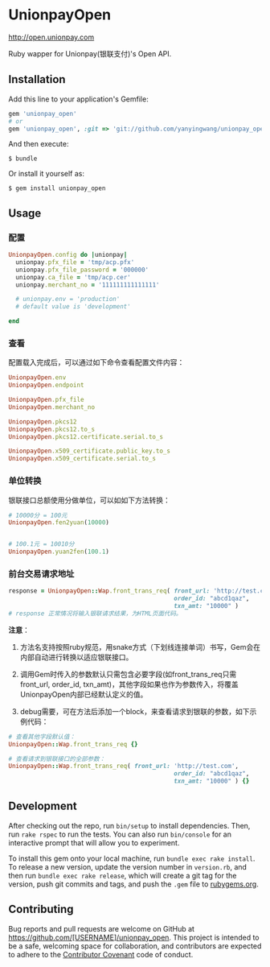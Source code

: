 # UnionpayOpen
http://open.unionpay.com

Ruby wapper for Unionpay(银联支付)'s Open API.


## Installation

Add this line to your application's Gemfile:

```ruby
gem 'unionpay_open'
# or
gem 'unionpay_open', :git => 'git://github.com/yanyingwang/unionpay_open.git'
```

And then execute:

	$ bundle

Or install it yourself as:

	$ gem install unionpay_open

## Usage


### 配置
```ruby
UnionpayOpen.config do |unionpay|
  unionpay.pfx_file = 'tmp/acp.pfx'
  unionpay.pfx_file_password = '000000'
  unionpay.ca_file = 'tmp/acp.cer'
  unionpay.merchant_no = '111111111111111'

  # unionpay.env = 'production'
  # default value is 'development'

end

```


### 查看
配置载入完成后，可以通过如下命令查看配置文件内容：
```ruby
UnionpayOpen.env
UnionpayOpen.endpoint

UnionpayOpen.pfx_file
UnionpayOpen.merchant_no

UnionpayOpen.pkcs12
UnionpayOpen.pkcs12.to_s
UnionpayOpen.pkcs12.certificate.serial.to_s

UnionpayOpen.x509_certificate.public_key.to_s
UnionpayOpen.x509_certificate.serial.to_s
```

### 单位转换
银联接口总额使用分做单位，可以如如下方法转换：
```ruby
# 10000分 = 100元
UnionpayOpen.fen2yuan(10000)


# 100.1元 = 10010分
UnionpayOpen.yuan2fen(100.1)
```

### 前台交易请求地址

```ruby
response = UnionpayOpen::Wap.front_trans_req( front_url: 'http://test.com',
											  order_id: "abcd1qaz",
											  txn_amt: "10000" )
# response 正常情况将输入银联请求结果，为HTML页面代码。
```

**注意**：

1. 方法名支持按照ruby规范，用snake方式（下划线连接单词）书写，Gem会在内部自动进行转换以适应银联接口。

2. 调用Gem时传入的参数默认只需包含必要字段(如front_trans_req只需front_url, order_id, txn_amt)，其他字段如果也作为参数传入，将覆盖UnionpayOpen内部已经默认定义的值。

3. debug需要，可在方法后添加一个block，来查看请求到银联的参数，如下示例代码：

```ruby
# 查看其他字段默认值：
UnionpayOpen::Wap.front_trans_req {}

# 查看请求到银联接口的全部参数：
UnionpayOpen::Wap.front_trans_req( front_url: 'http://test.com',
											  order_id: "abcd1qaz",
											  txn_amt: "10000" ) {}
```


## Development

After checking out the repo, run `bin/setup` to install dependencies. Then, run `rake rspec` to run the tests. You can also run `bin/console` for an interactive prompt that will allow you to experiment.

To install this gem onto your local machine, run `bundle exec rake install`. To release a new version, update the version number in `version.rb`, and then run `bundle exec rake release`, which will create a git tag for the version, push git commits and tags, and push the `.gem` file to [rubygems.org](https://rubygems.org).

## Contributing

Bug reports and pull requests are welcome on GitHub at https://github.com/[USERNAME]/unionpay_open. This project is intended to be a safe, welcoming space for collaboration, and contributors are expected to adhere to the [Contributor Covenant](contributor-covenant.org) code of conduct.
